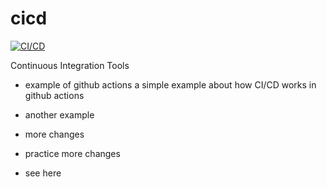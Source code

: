 # cicd

[![CI/CD](https://github.com/CI-CD-Team/nodeCI/actions/workflows/main.yml/badge.svg)]([https://github.com/CI-CD-Team/cicd/actions/workflows/main.yml](https://github.com/CI-CD-Team/Task-1))

Continuous Integration Tools

- example of github actions
  a simple example about how CI/CD works in github actions

- another example

- more changes
- practice more changes
- see here
